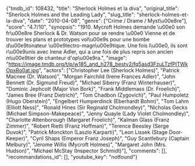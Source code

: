 {"tmdb_id": 108432, "title": "Sherlock Holmes et la diva", "original_title": "Sherlock Holmes and the Leading Lady", "slug_title": "sherlock-holmes-et-la-diva", "date": "2010-04-08", "genre": ["Crime / Drame / Myst\u00e8re"], "score": "4.7/10", "synopsis": "1910. Mycroft Holmes demande \u00e0 son fr\u00e8re Sherlock &amp; Dr. Watson pour se rendre \u00e0 Vienne et de trouver les plans et prototypes vol\u00e9s pour une bombe d\u00e9tonateur \u00e9lectro-magn\u00e9tique. Une fois l\u00e0, ils sont r\u00e9unis avec Irene Adler, qui a une fois de plus repris son ancien m\u00e9tier de chanteur d'op\u00e9ra.", "image": "https://image.tmdb.org/t/p/w185_and_h278_bestv2/fq5asd3FzuLTzfPITWkOpxRo0at.jpg", "actors": ["Christopher Lee (Sherlock Holmes)", "Patrick Macnee (Dr. Watson)", "Morgan Fairchild (Irene Frances Adler)", "John Bennett (Dr. Sigmund Freud)", "Michael Siberry (Franz Winterhauser)", "Dominic Jephcott (Major Von Bork)", "Frank Middlemass (Dr. Froelich)", "James Bree (Franz Dietrich)", "Tom Chadbon (Zygovich)", "Paul Humpoletz (Hugo Oberstein)", "Engelbert Humperdinck (Eberhardt Bohm)", "Tom Lahm (Elliott Ness)", "Ronald Hines (Sir Reginald Cholmondley)", "Nicholas Gecks (Michael Simpson-Makepeace)", "Jenny Quayle (Lady Violet Cholmondley)", "Charlotte Attenborough (Margaret Froelich)", "Kalman Glass (Franz Zimmer)", "Robert Rietti (Franz Hoffman)", "Terence Beesley (Serge Duvok)", "Patrick Monckton (Laszlo Karparti)", "Leon Lissek (Stage Door-Keeper)", "Cyril Shaps (Emperor Franz Joseph)", "Guy Scantlebury (Captain Melbury)", "Jerome Willis (Mycroft Holmes)", "Margaret John (Mrs. Hudson)", "Michael McStay (Inspector Schmidt)"], "comments": [], "recommandations_id": [], "youtube_key": "notfound"}